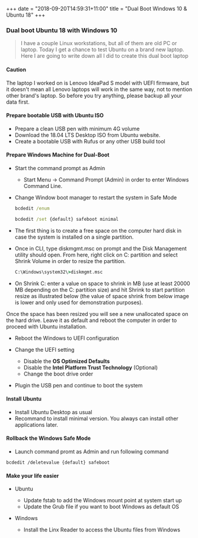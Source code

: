 +++
date = "2018-09-20T14:59:31+11:00"
title = "Dual Boot Windows 10 & Ubuntu 18"
+++


### Dual boot Ubuntu 18 with Windows 10

> I have a couple Linux workstations, but all of them are old PC or laptop. Today I get a chance to test Ubuntu on a brand new laptop. Here I are going to write down all I did to create this dual boot laptop 

#### Caution

The laptop I worked on is Lenovo IdeaPad S model with UEFI firmware, but it doesn't mean all Lenovo laptops will work in the same way, not to mention other brand's laptop. So before you try anything, please backup all your data first. 

#### Prepare bootable USB with Ubuntu ISO

* Prepare a clean USB pen with minimum 4G volume
* Download the 18.04 LTS Desktop ISO from Ubuntu website. 
* Create a bootable USB with Rufus or any other USB build tool


#### Prepare Windows Machine for Dual-Boot

* Start the command prompt as Admin

    * Start Menu -> Command Prompt (Admin) in order to enter Windows Command Line.

* Change Window boot manager to restart the system in Safe Mode

    ```bat
    bcdedit /enum 
    
    bcdedit /set {default} safeboot minimal

    ```

* The first thing is to create a free space on the computer hard disk in case the system is installed on a single partition.


* Once in CLI, type diskmgmt.msc on prompt and the Disk Management utility should open. From here, right click on C: partition and select Shrink Volume in order to resize the partition.

    ```cmd
    C:\Windows\system32\>diskmgmt.msc
    ```

* On Shrink C: enter a value on space to shrink in MB (use at least 20000 MB depending on the C: partition size) and hit Shrink to start partition resize as illustrated below (the value of space shrink from below image is lower and only used for demonstration purposes).

Once the space has been resized you will see a new unallocated space on the hard drive. Leave it as default and reboot the computer in order to proceed with Ubuntu installation.

* Reboot the Windows to UEFI configuration

* Change the UEFI setting

    * Disable the **OS Optimized Defaults**
    * Disable the **Intel Platform Trust Technology**  (Optional)
    * Change the boot drive order 

* Plugin the USB pen and continue to boot the system

#### Install Ubuntu

* Install Ubuntu Desktop as usual
* Recommand to install minimal version. You always can install other applications later.


#### Rollback the Windows Safe Mode

* Launch command promt as Admin and run following command

```
bcdedit /deletevalue {default} safeboot
```

#### Make your life easier

- Ubuntu

    * Update fstab to add the Windows mount point at system start up
    * Update the Grub file if you want to boot Windows as default OS

- Windows

    * Install the Linx Reader to access the Ubuntu files from Windows
    
     